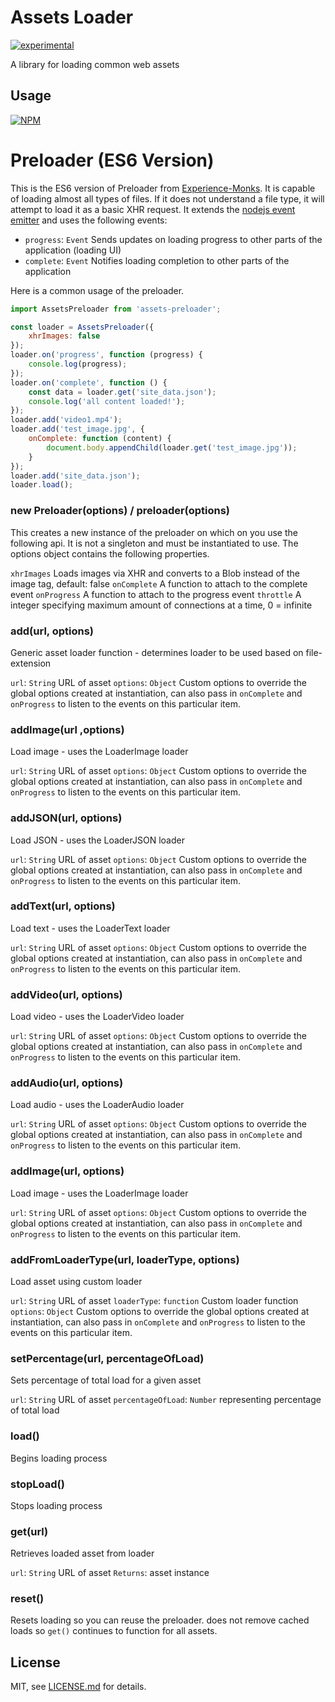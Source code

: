 # Assets Loader

[![experimental](https://badges.github.io/stability-badges/dist/experimental.svg)](https://github.com/badges/stability-badges)

A library for loading common web assets

## Usage

[![NPM](https://nodei.co/npm/preloader.png)](https://www.npmjs.com/package/preloader)

# Preloader (ES6 Version)

This is the ES6 version of Preloader from [Experience-Monks](https://github.com/Experience-Monks/preloader). It is capable of loading almost all types of files. If it does not understand a file type, it will attempt to load it as a basic XHR request. It extends the [nodejs event emitter](https://nodejs.org/api/events.html) and uses the following events:

-   `progress`: `Event` Sends updates on loading progress to other parts of the application (loading UI)
-   `complete`: `Event` Notifies loading completion to other parts of the application

Here is a common usage of the preloader.

```js
import AssetsPreloader from 'assets-preloader';

const loader = AssetsPreloader({
    xhrImages: false
});
loader.on('progress', function (progress) {
    console.log(progress);
});
loader.on('complete', function () {
    const data = loader.get('site_data.json');
    console.log('all content loaded!');
});
loader.add('video1.mp4');
loader.add('test_image.jpg', {
    onComplete: function (content) {
        document.body.appendChild(loader.get('test_image.jpg'));
    }
});
loader.add('site_data.json');
loader.load();
```

### new Preloader(options) / preloader(options)

This creates a new instance of the preloader on which on you use the following api. It is not a singleton and must be instantiated to use. The options object contains the following properties.

`xhrImages` Loads images via XHR and converts to a Blob instead of the image tag, default: false
`onComplete` A function to attach to the complete event
`onProgress` A function to attach to the progress event
`throttle` A integer specifying maximum amount of connections at a time, 0 = infinite

### add(url, options)

Generic asset loader function - determines loader to be used based on file-extension

`url`: `String` URL of asset
`options`: `Object` Custom options to override the global options created at instantiation, can also pass in `onComplete` and `onProgress` to listen to the events on this particular item.

### addImage(url ,options)

Load image - uses the LoaderImage loader

`url`: `String` URL of asset
`options`: `Object` Custom options to override the global options created at instantiation, can also pass in `onComplete` and `onProgress` to listen to the events on this particular item.

### addJSON(url, options)

Load JSON - uses the LoaderJSON loader

`url`: `String` URL of asset
`options`: `Object` Custom options to override the global options created at instantiation, can also pass in `onComplete` and `onProgress` to listen to the events on this particular item.

### addText(url, options)

Load text - uses the LoaderText loader

`url`: `String` URL of asset
`options`: `Object` Custom options to override the global options created at instantiation, can also pass in `onComplete` and `onProgress` to listen to the events on this particular item.

### addVideo(url, options)

Load video - uses the LoaderVideo loader

`url`: `String` URL of asset
`options`: `Object` Custom options to override the global options created at instantiation, can also pass in `onComplete` and `onProgress` to listen to the events on this particular item.

### addAudio(url, options)

Load audio - uses the LoaderAudio loader

`url`: `String` URL of asset
`options`: `Object` Custom options to override the global options created at instantiation, can also pass in `onComplete` and `onProgress` to listen to the events on this particular item.

### addImage(url, options)

Load image - uses the LoaderImage loader

`url`: `String` URL of asset
`options`: `Object` Custom options to override the global options created at instantiation, can also pass in `onComplete` and `onProgress` to listen to the events on this particular item.

### addFromLoaderType(url, loaderType, options)

Load asset using custom loader

`url`: `String` URL of asset
`loaderType`: `function` Custom loader function
`options`: `Object` Custom options to override the global options created at instantiation, can also pass in `onComplete` and `onProgress` to listen to the events on this particular item.

### setPercentage(url, percentageOfLoad)

Sets percentage of total load for a given asset

`url`: `String` URL of asset
`percentageOfLoad`: `Number` representing percentage of total load

### load()

Begins loading process

### stopLoad()

Stops loading process

### get(url)

Retrieves loaded asset from loader

`url`: `String` URL of asset
`Returns`: asset instance

### reset()

Resets loading so you can reuse the preloader. does not remove cached loads so `get()` continues to function for all assets.

## License

MIT, see [LICENSE.md](https://github.com/Jam3/preloader/blob/master/LICENSE.md) for details.
